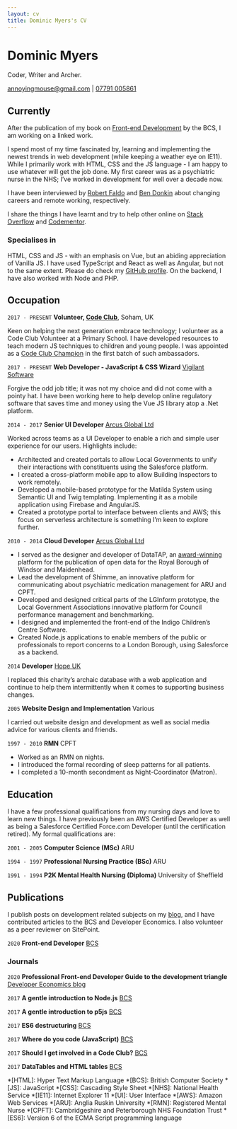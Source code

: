 ```yaml
---
layout: cv
title: Dominic Myers's CV
---
```

# Dominic Myers
Coder, Writer and Archer.

<div id="webaddress">
  <a href="annoyingmouse@gmail.com">annoyingmouse@gmail.com</a>
  | 
  <a href="tel:+447791005861">07791 005861</a>
</div>

## Currently

After the publication of my book on [Front-end Development](https://shop.bcs.org/store/221/detail/workgroup?id=3-221-9781780174761) by the BCS, I am working on a linked work.

I spend most of my time fascinated by, learning and implementing the newest trends in web development (while keeping a weather eye on IE11). While I primarily work with HTML, CSS and the JS language - I am happy to use whatever will get the job done. My first career was as a psychiatric nurse in the NHS; I’ve worked in development for well over a decade now.

I have been interviewed by [Robert Faldo](https://career-switching-coders.simplecast.com/episodes/dominic-myers-episode-6) and [Ben Donkin](https://www.youtube.com/watch?v=qsfMKbzeLvg) about changing careers and remote working, respectively.

I share the things I have learnt and try to help other online on [Stack Overflow](http://stackoverflow.com/users/592058/annoyingmouse) and [Codementor](https://www.codementor.io/@annoyingmouse).

### Specialises in

HTML, CSS and JS - with an emphasis on Vue, but an abiding appreciation of Vanilla JS. I have used TypeScript and React as well as Angular, but not to the same extent. Please do check my [GitHub profile](https://github.com/annoyingmouse). On the backend, I have also worked with Node and PHP.

## Occupation

`2017 - PRESENT`
__Volunteer, [Code Club](https://www.codeclub.org.uk)__, Soham, UK
		
Keen on helping the next generation embrace technology; I volunteer as a Code Club Volunteer at a Primary School. I have developed resources to teach modern JS techniques to children and young people. I was appointed as a [Code Club Champion](https://blog.codeclub.org/2018/02/01/meet-the-2018-code-club-champions/) in the first batch of such ambassadors.

`2017 - PRESENT`
__Web Developer - JavaScript & CSS Wizard__ [Vigilant Software](https://www.vigilantsoftware.co.uk/)

Forgive the odd job title; it was not my choice and did not come with a pointy hat. I have been working here to help develop online regulatory software that saves time and money using the Vue JS library atop a .Net platform. 

`2014 - 2017` 
__Senior UI Developer__ [Arcus Global Ltd](https://www.arcusglobal.com/)

Worked across teams as a UI Developer to enable a rich and simple user experience for our users. Highlights include:

* Architected and created portals to allow Local Governments to unify their interactions with constituents using the Salesforce platform.
* I created a cross-platform mobile app to allow Building Inspectors to work remotely.
* Developed a mobile-based prototype for the Matilda System using Semantic UI and Twig templating. Implementing it as a mobile application using Firebase and AngularJS.
* Created a prototype portal to interface between clients and AWS; this focus on serverless architecture is something I’m keen to explore further.

`2010 - 2014` 
__Cloud Developer__ [Arcus Global Ltd](https://www.arcusglobal.com/)

* I served as the designer and developer of DataTAP, an [award-winning](https://www.theguardian.com/megas/winners-2011) platform for the publication of open data for the Royal Borough of Windsor and Maidenhead.
* Lead the development of Shimme, an innovative platform for communicating about psychiatric medication management for ARU and CPFT.
* Developed and designed critical parts of the LGInform prototype, the Local Government Associations innovative platform for Council performance management and benchmarking.
* I designed and implemented the front-end of the Indigo Children’s Centre Software.
* Created Node.js applications to enable members of the public or professionals to report concerns to a London Borough, using Salesforce as a backend.

`2014` __Developer__ [Hope UK](http://www.hopeuk.org/)

I replaced this charity’s archaic database with a web application and continue to help them intermittently when it comes to supporting business changes.

`2005` __Website Design and Implementation__ Various

I carried out website design and development as well as social media advice for various clients and friends.

`1997 - 2010` __RMN__ CPFT

* Worked as an RMN on nights.
* I introduced the formal recording of sleep patterns for all patients.
* I completed a 10-month secondment as Night-Coordinator (Matron).

## Education

I have a few professional qualifications from my nursing days and love to learn new things. I have previously been an AWS Certified Developer as well as being a Salesforce Certified Force.com Developer (until the certification retired). My formal qualifications are:

`2001 - 2005` 
__Computer Science (MSc)__ ARU

`1994 - 1997` 
__Professional Nursing Practice (BSc)__ ARU

`1991 - 1994` 
__P2K Mental Health Nursing (Diploma)__ University of Sheffield

## Publications

I publish posts on development related subjects on my [blog](https://dev.to/mouseannoying), and I have contributed articles to the BCS and Developer Economics. I also volunteer as a peer reviewer on SitePoint.

`2020` __Front-end Developer__ [BCS](https://shop.bcs.org/store/221/detail/workgroup?id=3-221-9781780174761)

### Journals

`2020` __Professional Front-end Developer Guide to the development triangle__ [Developer Economics blog](https://www.developereconomics.com/blog/professional-front-end-developer-guide-to-the-development-triangle) 

`2017` __A gentle introduction to Node.js__ [BCS](https://www.bcs.org/content-hub/a-gentle-introduction-to-nodejs/)

`2017` __A gentle introduction to p5js__ [BCS](https://www.bcs.org/content-hub/a-gentle-introduction-to-p5js/)

`2017` __ES6 destructuring__ [BCS](https://www.bcs.org/content-hub/es6-destructuring/)

`2017` __Where do you code (JavaScript)__ [BCS](https://www.bcs.org/content-hub/where-do-you-code-javascript/)

`2017` __Should I get involved in a Code Club?__ [BCS](https://www.bcs.org/content-hub/should-i-get-involved-in-a-code-club/)

`2017` __DataTables and HTML tables__ [BCS](https://www.bcs.org/content-hub/datatables-and-html-tables/)

<!-- ### Footer

Last updated: November 2020 -->

*[HTML]: Hyper Text Markup Language
*[BCS]: British Computer Society
*[JS]: JavaScript
*[CSS]: Cascading Style Sheet
*[NHS]: National Health Service
*[IE11]: Internet Explorer 11
*[UI]: User Interface
*[AWS]: Amazon Web Services
*[ARU]: Anglia Ruskin University
*[RMN]: Registered Mental Nurse
*[CPFT]: Cambridgeshire and Peterborough NHS Foundation Trust
*[ES6]: Version 6 of the ECMA Script programming language